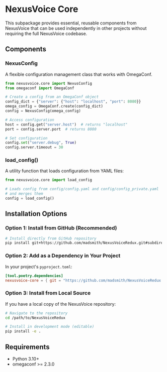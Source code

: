 # NexusVoice Core

This subpackage provides essential, reusable components from NexusVoice that can be used independently in other projects without requiring the full NexusVoice codebase.

## Components

### NexusConfig

A flexible configuration management class that works with OmegaConf.

```python
from nexusvoice.core import NexusConfig
from omegaconf import OmegaConf

# Create a config from an OmegaConf object
config_dict = {"server": {"host": "localhost", "port": 8080}}
omega_config = OmegaConf.create(config_dict)
config = NexusConfig(omega_config)

# Access configuration
host = config.get("server.host")  # returns "localhost"
port = config.server.port  # returns 8080

# Set configuration
config.set("server.debug", True)
config.server.timeout = 30
```

### load_config()

A utility function that loads configuration from YAML files:

```python
from nexusvoice.core import load_config

# Loads config from config/config.yaml and config/config_private.yaml
# and merges them
config = load_config()
```

## Installation Options

### Option 1: Install from GitHub (Recommended)

```bash
# Install directly from GitHub repository
pip install git+https://github.com/madsmith/NexusVoiceRedux.git#subdirectory=nexusvoice/core
```

### Option 2: Add as a Dependency in Your Project

In your project's `pyproject.toml`:

```toml
[tool.poetry.dependencies]
nexusvoice-core = { git = "https://github.com/madsmith/NexusVoiceRedux.git", subdirectory = "nexusvoice/core" }
```

### Option 3: Install from Local Source

If you have a local copy of the NexusVoice repository:

```bash
# Navigate to the repository
cd /path/to/NexusVoiceRedux

# Install in development mode (editable)
pip install -e .
```

## Requirements

- Python 3.10+
- omegaconf >= 2.3.0
